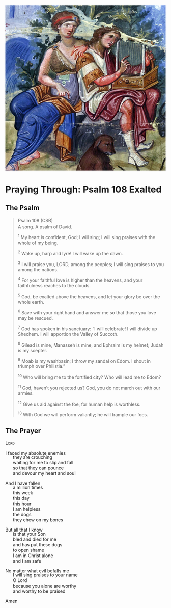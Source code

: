 <img class="intro-right" src="../images/art-paris-psalter.jpg">

<style>
  li {list-style-type: none;}
  p + ul {
    margin-top: -18px;
}
</style>

# Praying Through: Psalm 108 Exalted

## The Psalm

>Psalm 108 (CSB)  
><sup></sup> A song. A psalm of David. 
>
><sup>1</sup> My heart is confident, God; I will sing; I will sing praises with the whole of my being. 
>
><sup>2</sup> Wake up, harp and lyre! I will wake up the dawn. 
>
><sup>3</sup> I will praise you, LORD, among the peoples; I will sing praises to you among the nations. 
>
><sup>4</sup> For your faithful love is higher than the heavens, and your faithfulness reaches to the clouds. 
>
><sup>5</sup> God, be exalted above the heavens, and let your glory be over the whole earth. 
>
><sup>6</sup> Save with your right hand and answer me so that those you love may be rescued. 
>
><sup>7</sup> God has spoken in his sanctuary: “I will celebrate! I will divide up Shechem. I will apportion the Valley of Succoth. 
>
><sup>8</sup> Gilead is mine, Manasseh is mine, and Ephraim is my helmet; Judah is my scepter. 
>
><sup>9</sup> Moab is my washbasin; I throw my sandal on Edom. I shout in triumph over Philistia.” 
>
><sup>10</sup> Who will bring me to the fortified city? Who will lead me to Edom? 
>
><sup>11</sup> God, haven’t you rejected us? God, you do not march out with our armies. 
>
><sup>12</sup> Give us aid against the foe, for human help is worthless. 
>
><sup>13</sup> With God we will perform valiantly; he will trample our foes.

## The Prayer

<div style="font-variant: small-caps;">
Lord
</div>

I faced my absolute enemies  
* they are crouching  
* waiting for me to slip and fall  
* so that they can pounce  
* and devour my heart and soul  

And I have fallen  
* a million times  
* this week  
* this day  
* this hour  
* I am helpless  
* the dogs  
* they chew on my bones  

But all that I know  
* is that your Son  
* bled and died for me  
* and has put these dogs  
* to open shame  
* I am in Christ alone  
* and I am safe  

No matter what evil befalls me  
* I will sing praises to your name  
* O Lord  
* because you alone are worthy  
* and worthy to be praised  

Amen

